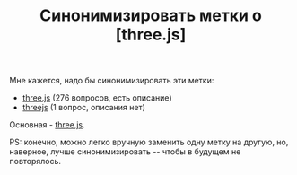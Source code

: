 ﻿---
title: "Синонимизировать метки о [three.js]"
se.owner.user_id: 507426
se.owner.display_name: "wchistow"
se.owner.link: "https://ru.meta.stackoverflow.com/users/507426/wchistow"
se.link: "https://ru.meta.stackoverflow.com/questions/14656/%d0%a1%d0%b8%d0%bd%d0%be%d0%bd%d0%b8%d0%bc%d0%b8%d0%b7%d0%b8%d1%80%d0%be%d0%b2%d0%b0%d1%82%d1%8c-%d0%bc%d0%b5%d1%82%d0%ba%d0%b8-%d0%be-three-js"
se.question_id: 14656
se.post_type: question
---
<p>Мне кажется, надо бы синонимизировать эти метки:</p>
<ul>
<li><a href="https://ru.stackoverflow.com/questions/tagged/three.js" class="s-tag post-tag" title="показать вопросы с меткой [three.js]" aria-label="показать вопросы с меткой [three.js]" rel="tag" aria-labelledby="tag-three.js-tooltip-container" data-tag-menu-origin="Unknown">three.js</a> (276 вопросов, есть описание)</li>
<li><a href="https://ru.stackoverflow.com/questions/tagged/threejs" class="s-tag post-tag" title="показать вопросы с меткой [threejs]" aria-label="показать вопросы с меткой [threejs]" rel="tag" aria-labelledby="tag-threejs-tooltip-container" data-tag-menu-origin="Unknown">threejs</a> (1 вопрос, описания нет)</li>
</ul>
<p>Основная - <a href="https://ru.stackoverflow.com/questions/tagged/three.js" class="s-tag post-tag" title="показать вопросы с меткой [three.js]" aria-label="показать вопросы с меткой [three.js]" rel="tag" aria-labelledby="tag-three.js-tooltip-container" data-tag-menu-origin="Unknown">three.js</a>.</p>
<p>PS: конечно, можно легко вручную заменить одну метку на другую, но, наверное, лучше синонимизировать -- чтобы в будущем не повторялось.</p>
